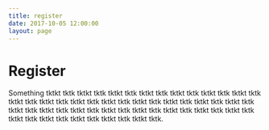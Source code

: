 ```yaml
---
title: register
date: 2017-10-05 12:00:00
layout: page
---
```


# Register
Something tktkt tktk tktkt tktk tktkt tktk tktkt tktk tktkt tktk tktkt tktk tktkt tktk tktkt tktk tktkt tktk tktkt tktk tktkt tktk tktkt tktk tktkt tktk tktkt tktk tktkt tktk tktkt tktk tktkt tktk tktkt tktk tktkt tktk tktkt tktk tktkt tktk tktkt tktk tktkt tktk tktkt tktk tktkt tktk tktkt tktk tktkt tktk tktkt tktk.
